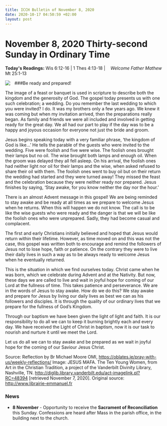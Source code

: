 ```yaml
---
title: ICCH Bulletin of November 8, 2020
date: 2020-10-17 04:50:59 +02:00
layout: post
---
```


# November 8, 2020 Thirty-second Sunday in Ordinary Time
<span style="float: right"><em>Welcome Father Mathew</em></span>
**Today's Readings:** Wis 6:12-16 | 1 Thes 4:13-18 | Mt 25:1-13


<img style="float: left; margin-right: 1em;" src="https://1.bp.blogspot.com/-sJLQcKEVRYQ/Wfe9zrTHH9I/AAAAAAAAGG8/PcpLFG7fp8ALm7C8FdTfWdkoGjgE2yJXQCKgBGAs/s640/Mafa062-parable-ten-young-women-wise-foolish-bridesmaids.jpg">

###Be ready and prepared!

The image of a feast or banquet is used in scripture to describe both the kingdom and the generosity of God. The gospel today presents us with one such celebration; a wedding. Do you remember the last wedding to which you were invited? I do. It was my brothers only a few years ago. We knew it was coming but when my invitation arrived, then the preparations really began. As family and friends we were all included and involved in getting ready for the great day. We all had our part to play if the day was to be a happy and joyous occasion for everyone not just the bride and groom.

Jesus begins speaking today with a very familiar phrase, ‘the kingdom of God is like…’ He tells the parable of the guests who were invited to the wedding. Five were foolish and five were wise. The foolish ones brought their lamps but no oil. The wise brought both lamps and enough oil. When the groom was delayed they all fell asleep. On his arrival, the foolish ones had neither light nor oil for their lamps and the wise, when asked refused to share their oil with them. The foolish ones went to buy oil but on their return the wedding had started and they were turned away! They missed the feast and the celebration because they were neither ready nor prepared. Jesus finishes by saying, ‘Stay awake, for you know neither the day nor the hour.’

There is an almost Advent message in this gospel! We are being reminded to stay awake and be ready at all times as we prepare to welcome Jesus when he returns. When this will happen we do not know. The call is to be like the wise guests who were ready and the danger is that we will be like the foolish ones who were unprepared. Sadly, they had become casual and complacent.

The first and early Christians initially believed and hoped that Jesus would return within their lifetime. However, as time moved on and this was not the case, this gospel was written both to encourage and remind the followers of Jesus not to lose hope, faith or patience. On the contrary they were to live their daily lives in such a way as to be always ready to welcome Jesus when he eventually returned.

This is the situation in which we find ourselves today. Christ came when he was born, which we celebrate during Advent and at the Nativity. But now, these days we are called to live and wait in joyful hope for coming of our Lord at the fullness of time. This takes patience and perseverance. We are in the words of Jesus to stay awake. How do we do this? We stay awake and prepare for Jesus by living our daily lives as best we can as his followers and disciples. It is through the quality of our ordinary lives that we prepare for the fullness of God’s Kingdom.

Through our baptism we have been given the light of light and faith. It is our responsibility to do all we can to keep it burning brightly each and every day. We have received the Light of Christ in baptism, now it is our task to nourish and nurture it until we meet the Lord.

Let us do all we can to stay awake and be prepared as we wait in joyful hope for the coming of our Saviour Jesus Christ.

Source: Reflection by Br Michael Moore OMI, https://oblates.ie/pray-with-us/weekly-reflections/
Image: JESUS MAFA. The Ten Young Women, from Art in the Christian Tradition, a project of the Vanderbilt Divinity Library, Nashville, TN. http://diglib.library.vanderbilt.edu/act-imagelink.pl?RC=48394 [retrieved November 7, 2020]. Original source: http://www.librairie-emmanuel.fr

### News 

* **8 November** - Opportunity to receive the **Sacrament of Reconciliation** this Sunday. Confessions are heard after Mass in the parish office, in the building next to the church.
